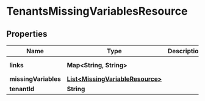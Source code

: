 

# TenantsMissingVariablesResource


## Properties

Name | Type | Description | Notes
------------ | ------------- | ------------- | -------------
**links** | **Map&lt;String, String&gt;** |  |  [optional] [readonly]
**missingVariables** | [**List&lt;MissingVariableResource&gt;**](MissingVariableResource.md) |  |  [optional]
**tenantId** | **String** |  |  [optional]



